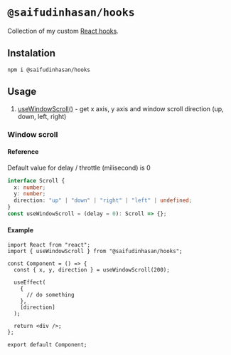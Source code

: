 # `@saifudinhasan/hooks`

Collection of my custom [React hooks](https://reactjs.org/docs/hooks-intro.html).

## Instalation

```shell
npm i @saifudinhasan/hooks
```

## Usage

1. [useWindowScroll()](#window-scroll) - get x axis, y axis and window scroll direction (up, down, left, right)

### Window scroll

#### Reference

Default value for delay / throttle (milisecond) is 0

```ts
interface Scroll {
  x: number;
  y: number;
  direction: "up" | "down" | "right" | "left" | undefined;
}
const useWindowScroll = (delay = 0): Scroll => {};
```

#### Example

```tsx
import React from "react";
import { useWindowScroll } from "@saifudinhasan/hooks";

const Component = () => {
  const { x, y, direction } = useWindowScroll(200);

  useEffect(
    {
      // do something
    },
    [direction]
  );

  return <div />;
};

export default Component;
```
